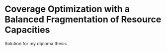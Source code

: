 # Coverage Optimization with a Balanced Fragmentation of Resource Capacities

Solution for my diploma thesis